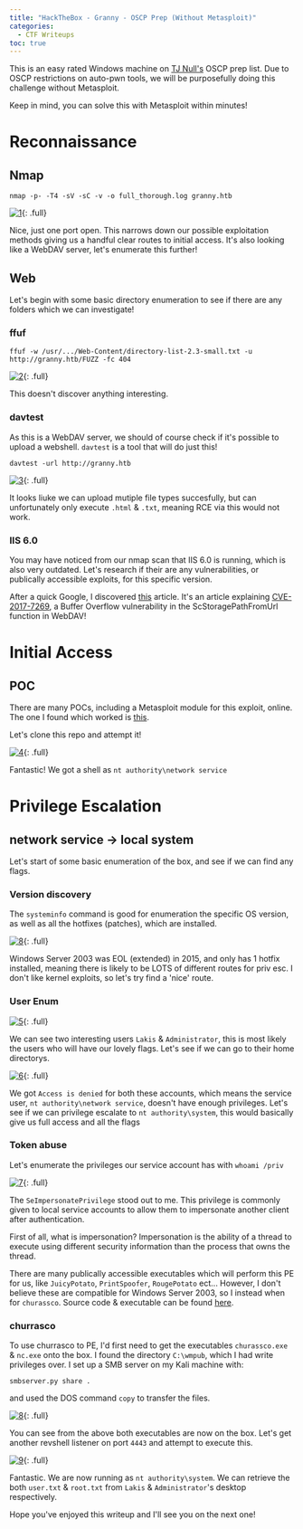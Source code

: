 ```yaml
---
title: "HackTheBox - Granny - OSCP Prep (Without Metasploit)"
categories:
  - CTF Writeups
toc: true
---
```


This is an easy rated Windows machine on [TJ Null's](https://docs.google.com/spreadsheets/u/1/d/1dwSMIAPIam0PuRBkCiDI88pU3yzrqqHkDtBngUHNCw8/htmlview#) OSCP prep list. Due to OSCP restrictions on auto-pwn tools, we will be purposefully doing this challenge without Metasploit. 

Keep in mind, you can solve this with Metasploit within minutes!

# Reconnaissance

## Nmap 

`nmap -p- -T4 -sV -sC -v -o full_thorough.log granny.htb`

[![1](/assets/images/Granny/1.png)](/assets/images/Granny/1.png){: .full}

Nice, just one port open. This narrows down our possible exploitation methods giving us a handful clear routes to initial access. It's also looking like a WebDAV server, let's enumerate this further!

## Web

Let's begin with some basic directory enumeration to see if there are any folders which we can investigate!

### ffuf

`ffuf -w /usr/.../Web-Content/directory-list-2.3-small.txt -u http://granny.htb/FUZZ -fc 404`

[![2](/assets/images/Granny/2.png)](/assets/images/Granny/2.png){: .full}

This doesn't discover anything interesting.

### davtest

As this is a WebDAV server, we should of course check if it's possible to upload a webshell. `davtest` is a tool that will do just this!

`davtest -url http://granny.htb`

[![3](/assets/images/Granny/3.png)](/assets/images/Granny/3.png){: .full}

It looks liuke we can upload mutiple file types succesfully, but can unfortunately only execute `.html` & `.txt`, meaning RCE via this would not work.

### IIS 6.0

You may have noticed from our nmap scan that IIS 6.0 is running, which is also very outdated. Let's research if their are any vulnerabilities, or publically accessible exploits, for this specific version.

After a quick Google, I discovered [this](https://www.trendmicro.com/en_us/research/17/c/iis-6-0-vulnerability-leads-code-execution.html) article. It's an article explaining [CVE-2017-7269](https://cve.mitre.org/cgi-bin/cvename.cgi?name=CVE-2017-7269), a Buffer Overflow vulnerability in the ScStoragePathFromUrl function in WebDAV! 

# Initial Access

## POC

There are many POCs, including a Metasploit module for this exploit, online. The one I found which worked is [this](https://github.com/crypticdante/CVE-2017-7269). 

Let's clone this repo and attempt it!

[![4](/assets/images/Granny/4.png)](/assets/images/Granny/4.png){: .full}

Fantastic! We got a shell as `nt authority\network service`

# Privilege Escalation

## network service -> local system

Let's start of some basic enumeration of the box, and see if we can find any flags.

### Version discovery

The `systeminfo` command is good for enumeration the specific OS version, as well as all the hotfixes (patches), which are installed. 

[![8](/assets/images/Granny/8.png)](/assets/images/Granny/8.png){: .full}

Windows Server 2003 was EOL (extended) in 2015, and only has 1 hotfix installed, meaning there is likely to be LOTS of different routes for priv esc. I don't like kernel exploits, so let's try find a 'nice' route.

### User Enum

[![5](/assets/images/Granny/5.png)](/assets/images/Granny/5.png){: .full}

We can see two interesting users `Lakis` & `Administrator`, this is most likely the users who will have our lovely flags. Let's see if we can go to their home directorys.

[![6](/assets/images/Granny/6.png)](/assets/images/Granny/6.png){: .full}

We got `Access is denied` for both these accounts, which means the service user, `nt authority\network service`, doesn't have enough privileges. Let's see if we can privilege escalate to `nt authority\system`, this would basically give us full access and all the flags

### Token abuse

Let's enumerate the privileges our service account has with `whoami /priv`

[![7](/assets/images/Granny/7.png)](/assets/images/Granny/7.png){: .full}

The `SeImpersonatePrivilege` stood out to me. This privilege is commonly given to local service accounts to allow them to impersonate another client after authentication.

First of all, what is impersonation? Impersonation is the ability of a thread to execute using different security information than the process that owns the thread.

There are many publically accessible executables which will perform this PE for us, like `JuicyPotato`, `PrintSpoofer`, `RougePotato` ect... However, I don't believe these are compatible for Windows Server 2003, so I instead when for `churassco`. Source code & executable can be found [here](https://github.com/Re4son/Churrasco/).

### churrasco

To use churrasco to PE, I'd first need to get the executables `churassco.exe` & `nc.exe` onto the box. I found the directory `C:\wmpub`, which I had write privileges over. I set up a SMB server on my Kali machine with:

`smbserver.py share .`

and used the DOS command `copy` to transfer the files.

[![8](/assets/images/Granny/8.png)](/assets/images/Granny/8.png){: .full}

You can see from the above both executables are now on the box. Let's get another revshell listener on port `4443` and attempt to execute this.

[![9](/assets/images/Granny/9.png)](/assets/images/Granny/9.png){: .full}

Fantastic. We are now running as `nt authority\system`. We can retrieve the both `user.txt` & `root.txt` from `Lakis` & `Administrator`'s desktop respectively.

Hope you've enjoyed this writeup and I'll see you on the next one!  
